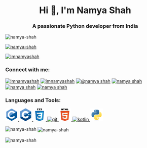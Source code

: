 <h1 align="center">Hi 👋, I'm Namya Shah</h1>
<h3 align="center">A passionate Python developer from India</h3>

<p align="left"> <img src="https://komarev.com/ghpvc/?username=namya-shah&label=Profile%20views&color=0e75b6&style=flat" alt="namya-shah" /> </p>

<p align="left"> <a href="https://github.com/ryo-ma/github-profile-trophy"><img src="https://github-profile-trophy.vercel.app/?username=namya-shah" alt="namya-shah" /></a> </p>

<p align="left"> <a href="https://twitter.com/imnamyashah" target="blank"><img src="https://img.shields.io/twitter/follow/imnamyashah?logo=twitter&style=for-the-badge" alt="imnamyashah" /></a> </p>

<h3 align="left">Connect with me:</h3>
<p align="left">
<a href="https://twitter.com/imnamyashah" target="blank"><img align="center" src="https://raw.githubusercontent.com/rahuldkjain/github-profile-readme-generator/master/src/images/icons/Social/twitter.svg" alt="imnamyashah" height="30" width="40" /></a>
<a href="https://instagram.com/imnamyashah" target="blank"><img align="center" src="https://raw.githubusercontent.com/rahuldkjain/github-profile-readme-generator/master/src/images/icons/Social/instagram.svg" alt="imnamyashah" height="30" width="40" /></a>
<a href="https://medium.com/@namya shah" target="blank"><img align="center" src="https://raw.githubusercontent.com/rahuldkjain/github-profile-readme-generator/master/src/images/icons/Social/medium.svg" alt="@namya shah" height="30" width="40" /></a>
<a href="https://www.youtube.com/c/namya shah" target="blank"><img align="center" src="https://raw.githubusercontent.com/rahuldkjain/github-profile-readme-generator/master/src/images/icons/Social/youtube.svg" alt="namya shah" height="30" width="40" /></a>
<a href="https://www.hackerrank.com/namya shah" target="blank"><img align="center" src="https://raw.githubusercontent.com/rahuldkjain/github-profile-readme-generator/master/src/images/icons/Social/hackerrank.svg" alt="namya shah" height="30" width="40" /></a>
<a href="https://www.leetcode.com/namya shah" target="blank"><img align="center" src="https://raw.githubusercontent.com/rahuldkjain/github-profile-readme-generator/master/src/images/icons/Social/leet-code.svg" alt="namya shah" height="30" width="40" /></a>
</p>

<h3 align="left">Languages and Tools:</h3>
<p align="left"> <a href="https://www.cprogramming.com/" target="_blank" rel="noreferrer"> <img src="https://raw.githubusercontent.com/devicons/devicon/master/icons/c/c-original.svg" alt="c" width="40" height="40"/> </a> <a href="https://www.w3schools.com/cpp/" target="_blank" rel="noreferrer"> <img src="https://raw.githubusercontent.com/devicons/devicon/master/icons/cplusplus/cplusplus-original.svg" alt="cplusplus" width="40" height="40"/> </a> <a href="https://www.w3schools.com/css/" target="_blank" rel="noreferrer"> <img src="https://raw.githubusercontent.com/devicons/devicon/master/icons/css3/css3-original-wordmark.svg" alt="css3" width="40" height="40"/> </a> <a href="https://git-scm.com/" target="_blank" rel="noreferrer"> <img src="https://www.vectorlogo.zone/logos/git-scm/git-scm-icon.svg" alt="git" width="40" height="40"/> </a> <a href="https://www.w3.org/html/" target="_blank" rel="noreferrer"> <img src="https://raw.githubusercontent.com/devicons/devicon/master/icons/html5/html5-original-wordmark.svg" alt="html5" width="40" height="40"/> </a> <a href="https://kotlinlang.org" target="_blank" rel="noreferrer"> <img src="https://www.vectorlogo.zone/logos/kotlinlang/kotlinlang-icon.svg" alt="kotlin" width="40" height="40"/> </a> <a href="https://www.python.org" target="_blank" rel="noreferrer"> <img src="https://raw.githubusercontent.com/devicons/devicon/master/icons/python/python-original.svg" alt="python" width="40" height="40"/> </a> </p>

<p><img align="left" src="https://github-readme-stats.vercel.app/api/top-langs?username=namya-shah&show_icons=true&locale=en&layout=compact" alt="namya-shah" /></p>

<p>&nbsp;<img align="center" src="https://github-readme-stats.vercel.app/api?username=namya-shah&show_icons=true&locale=en" alt="namya-shah" /></p>

<p><img align="center" src="https://github-readme-streak-stats.herokuapp.com/?user=namya-shah&" alt="namya-shah" /></p>
